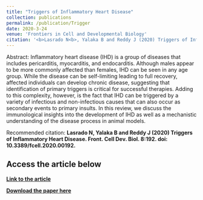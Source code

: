 ```yaml
---
title: "Triggers of Inflammatory Heart Disease"
collection: publications
permalink: /publication/Trigger
date: 2020-3-24
venue: 'Frontiers in Cell and Developmental Biology'
citation: '<b>Lasrado N<b>, Yalaka B and Reddy J (2020) Triggers of Inflammatory Heart Disease. Front. Cell Dev. Biol. 8:192. doi: 10.3389/fcell.2020.00192.'
---
```

Abstract:
Inflammatory heart disease (IHD) is a group of diseases that includes pericarditis, myocarditis, and endocarditis. Although males appear to be more commonly affected than females, IHD can be seen in any age group. While the disease can be self-limiting leading to full recovery, affected individuals can develop chronic disease, suggesting that identification of primary triggers is critical for successful therapies. Adding to this complexity, however, is the fact that IHD can be triggered by a variety of infectious and non-infectious causes that can also occur as secondary events to primary insults. In this review, we discuss the immunological insights into the development of IHD as well as a mechanistic understanding of the disease process in animal models.

Recommended citation: <b>Lasrado N<b>, Yalaka B and Reddy J (2020) Triggers of Inflammatory Heart Disease. Front. Cell Dev. Biol. 8:192. doi: 10.3389/fcell.2020.00192.

Access the article below
----
[Link to the article](https://www.frontiersin.org/articles/10.3389/fcell.2020.00192/full)

[Download the paper here](http://ninaadlasrado.github.io/files/Trigger.pdf)

